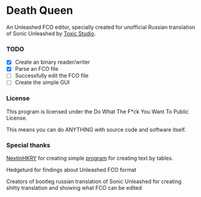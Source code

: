 # Death Queen

An Unleashed FCO editor, specially created for unofficial Russian translation of Sonic Unleashed by [Toxic Studio](https://vk.com/toxicstudio).

### TODO

- [x] Create an binary reader/writer
- [x] Parse an FCO file
- [ ] Successfully edit the FCO file
- [ ] Create the simple GUI

### License

This program is licensed under the Do What The F*ck You Want To Public License.

This means you can do ANYTHING with source code and software itself.

### Special thanks

[NextinHKRY](https://github.com/NextinMono) for creating simple [program](https://github.com/NextinMono/HedgeHex) for creating text by tables.

Hedgeturd for findings about Unleashed FCO format

Creators of bootleg russian translation of Sonic Unleashed for creating shitty translation and showing what FCO can be edited
